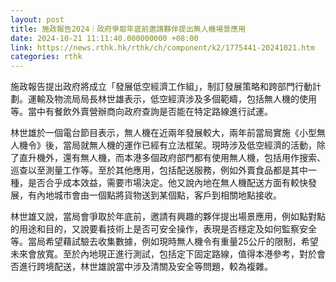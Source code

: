 ```yaml
---
layout: post
title: 施政報告2024｜政府爭取年底前邀請夥伴提出無人機場景應用
date: 2024-10-21 11:11:40.000000000 +08:00
link: https://news.rthk.hk/rthk/ch/component/k2/1775441-20241021.htm
categories: rthk
---
```


施政報告提出政府將成立「發展低空經濟工作組」，制訂發展策略和跨部門行動計劃。運輸及物流局局長林世雄表示，低空經濟涉及多個範疇，包括無人機的使用等。當中有餐飲外賣營辦商向政府查詢是否能在特定路線進行試運。

林世雄於一個電台節目表示，無人機在近兩年發展較大，兩年前當局實施《小型無人機令》後，當局就無人機的運作已經有立法框架。現時涉及低空經濟的活動，除了直升機外，還有無人機，而本港多個政府部門都有使用無人機，包括用作搜索、巡查以至測量工作等。至於其他應用，包括配送服務，例如外賣食品都是其中一種，是否合乎成本效益，需要巿場決定。他又說內地在無人機配送方面有較快發展，有內地城巿會由一個點將貨物送到某個點，客戶到相關地點接收。

林世雄又說，當局會爭取於年底前，邀請有興趣的夥伴提出場景應用，例如點對點的用途和目的，又說要看技術上是否可安全操作，表現是否穩定及如何監察安全等。當局希望藉試驗去收集數據，例如現時無人機令有重量25公斤的限制，希望未來會放寬。至於內地現正進行測試，包括定下固定路線，值得本港參考，對於會否進行跨境配送，林世雄說當中涉及清關及安全等問題，較為複雜。
